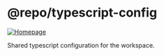 <!-- #region header -->
<!-- Generated by @toolsync/builtin/package-readme. Do not edit manually, instead run `toolsync prepare`. -->

# @repo/typescript-config

[![Homepage](https://img.shields.io/badge/docs-default)](https://tscad.vercel.app)

Shared typescript configuration for the workspace.

<!-- #endregion header -->
